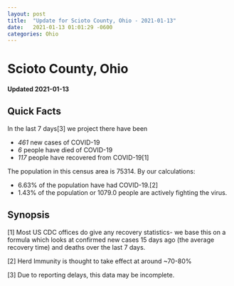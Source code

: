 ```yaml
---
layout: post
title:  "Update for Scioto County, Ohio - 2021-01-13"
date:   2021-01-13 01:01:29 -0600
categories: Ohio
---
```


# Scioto County, Ohio
#### Updated 2021-01-13

## Quick Facts

In the last 7 days[3] we project there have been
- *461* new cases of COVID-19
- *6* people have died of COVID-19
- *117* people have recovered from COVID-19[1]

The population in this census area is 75314. By our calculations:
- 6.63% of the population have had COVID-19.[2]
- 1.43% of the population or 1079.0 people are actively fighting the virus.

## Synopsis




[1] Most US CDC offices do give any recovery statistics- we base this on a formula which looks at confirmed new cases
15 days ago (the average recovery time) and deaths over the last 7 days.

[2] Herd Immunity is thought to take effect at around ~70-80%

[3] Due to reporting delays, this data may be incomplete.
 
    